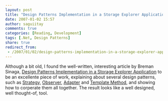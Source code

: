 ```yaml
---
layout: post
title: "Design Patterns Implementation in a Storage Explorer Application"
date: 2007-01-02 15:57
author: saguiitay
comments: true
categories: [Reading, Development]
tags: [.Net, Design Patterns]
share: true
redirect_from:
 - /2007/01/02/design-patterns-implementation-in-a-storage-explorer-application/
---
```

Although a bit old, I found the well-written, interesting article by Breman Sinaga, [Design Patterns Implementation in a Storage Explorer Application](http://www.codeproject.com/cs/design/sinagastorageexplorer.asp) to be an excellente piece of work, explaining about several design patterns, such as [Strategy](http://en.wikipedia.org/wiki/Strategy_pattern), [Observer](http://en.wikipedia.org/wiki/Observer_design_pattern), [Adapter](http://en.wikipedia.org/wiki/Adapter_pattern) and [Template Method](http://en.wikipedia.org/wiki/Template_method_design_pattern), and showing how to corperate them all together. The result looks like a well designed, well thought-of, tool.


